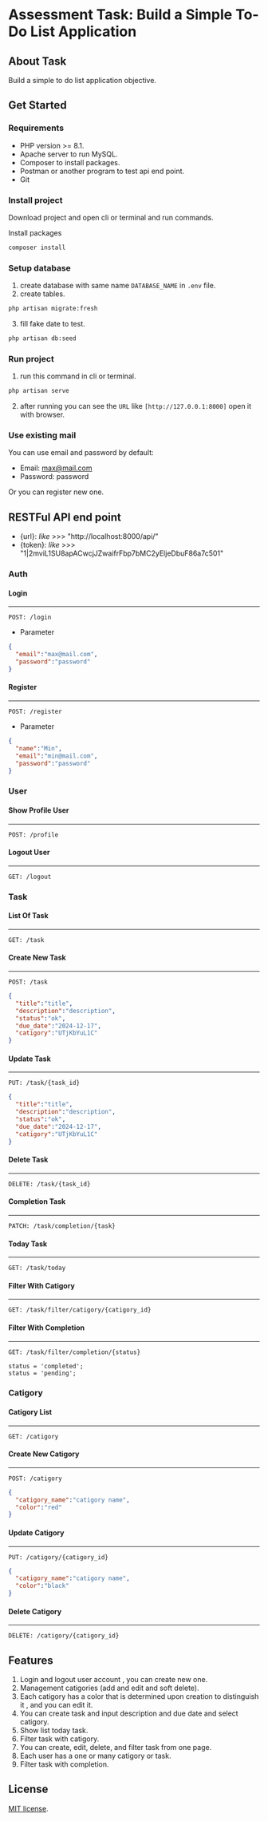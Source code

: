 # Assessment Task: Build a Simple To-Do List Application

## About Task

Build a simple to do list application objective.

## Get Started
### Requirements
- PHP version >= 8.1.
- Apache server to run MySQL.
- Composer to install packages.
- Postman or another program to test api end point.
- Git 
### Install project
Download project and open cli or terminal and run commands.

Install packages
```sh
composer install
```
### Setup database
1. create database with same name `DATABASE_NAME` in `.env` file.
2. create tables.
```sh
php artisan migrate:fresh
```
3. fill fake date to test.
```sh
php artisan db:seed
```
### Run project
1. run this command in cli or terminal.
```sh
php artisan serve
```
2. after running you can see the `URL` like `[http://127.0.0.1:8000]` open it with browser.
### Use existing mail
You can use email and password by default:
- Email: max@mail.com
- Password: password

Or you can register new one.



## RESTFul API end point

- {url}: *like* >>> "http://localhost:8000/api/"
- {token}: *like* >>> "1|2mviL1SU8apACwcjJZwaifrFbp7bMC2yEljeDbuF86a7c501"
### Auth
#### Login
___
```
POST: /login 
```
- Parameter
```json
{
  "email":"max@mail.com",
  "password":"password"
}
```
#### Register
___
```
POST: /register 
```
- Parameter
```json
{
  "name":"Min",
  "email":"min@mail.com",
  "password":"password"
}
```
### User
#### Show Profile User
___
```
POST: /profile 
```
#### Logout User
___
```
GET: /logout 
```
### Task
#### List Of Task
___
```
GET: /task 
```
#### Create New Task
___
```
POST: /task 
```
```json
{
  "title":"title",
  "description":"description",
  "status":"ok",
  "due_date":"2024-12-17",
  "catigory":"UTjKbYuL1C"
}
```
#### Update Task
___
```
PUT: /task/{task_id}
```
```json
{
  "title":"title",
  "description":"description",
  "status":"ok",
  "due_date":"2024-12-17",
  "catigory":"UTjKbYuL1C"
}
```
#### Delete Task
___
```
DELETE: /task/{task_id}
```
#### Completion Task
___
```
PATCH: /task/completion/{task}
```
#### Today Task
___
```
GET: /task/today
```
#### Filter With Catigory
___
```
GET: /task/filter/catigory/{catigory_id}
```
#### Filter With Completion
___
```
GET: /task/filter/completion/{status}
```
```
status = 'completed';
status = 'pending';
```
### Catigory
#### Catigory List
___
```
GET: /catigory 
```
#### Create New Catigory
___
```
POST: /catigory 
```
```json
{
  "catigory_name":"catigory name",
  "color":"red"
}
```
#### Update Catigory
___
```
PUT: /catigory/{catigory_id}
```
```json
{
  "catigory_name":"catigory name",
  "color":"black"
}
```
#### Delete Catigory
___
```
DELETE: /catigory/{catigory_id}
```

## Features
1. Login and logout user account , you can create new one.
2. Management catigories (add and edit and soft delete).
3. Each catigory has a color that is determined upon creation to distinguish it , and you can edit it.
4. You can create task and input description and due date and select catigory.
5. Show list today task.
6. Filter task with catigory.
7. You can create, edit, delete, and filter task from one page.
8. Each user has a one or many catigory or task.
9. Filter task with completion.

## License
[MIT license](https://opensource.org/licenses/MIT).
